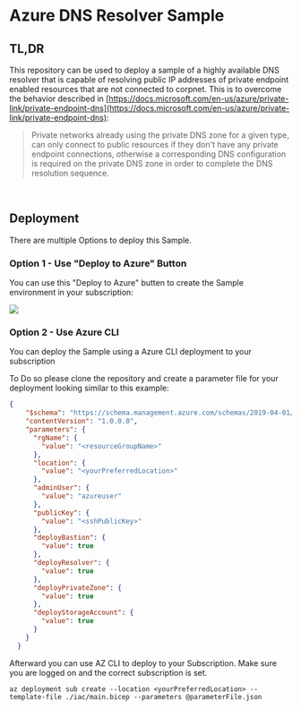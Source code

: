 # Azure DNS Resolver Sample

## TL,DR
This repository can be used to deploy a sample of a highly available DNS resolver that is capable of resolving public IP addresses of private endpoint enabled resources that are not connected to corpnet. This is to overcome the behavior described in [https://docs.microsoft.com/en-us/azure/private-link/private-endpoint-dns](https://docs.microsoft.com/en-us/azure/private-link/private-endpoint-dns):
> Private networks already using the private DNS zone for a given type, can only connect to public resources if they don't have any private endpoint connections, otherwise a corresponding DNS configuration is required on the private DNS zone in order to complete the DNS resolution sequence. 

<br>

## Deployment
There are multiple Options to deploy this Sample.

### Option 1 - Use "Deploy to Azure" Button

You can use this "Deploy to Azure" butten to create the Sample environment in your subscription:

<a href="https://portal.azure.com/#create/Microsoft.Template/uri/https%3A%2F%2Fgithub.com%2Fcthoenes%2Fazure-coredns-forwarder-poc%2Freleases%2Flatest%2Fdownload%2Fmain.json" target="_blank">
    <img src="https://aka.ms/deploytoazurebutton"/>
</a>

<br>

### Option 2 - Use Azure CLI
You can deploy the Sample using a Azure CLI deployment to your subscription

To Do so please clone the repository and create a parameter file for your deployment looking similar to this example:

```json
{
    "$schema": "https://schema.management.azure.com/schemas/2019-04-01/deploymentParameters.json#",
    "contentVersion": "1.0.0.0",
    "parameters": {
      "rgName": {
        "value": "<resourceGroupName>"
      },
      "location": {
        "value": "<yourPreferredLocation>"
      },
      "adminUser": {
        "value": "azureuser"
      },
      "publicKey": {
        "value": "<sshPublicKey>"
      },
      "deployBastion": {
        "value": true
      },
      "deployResolver": {
        "value": true
      },
      "deployPrivateZone": {
        "value": true
      },
      "deployStorageAccount": {
        "value": true
      }
    }
  }
````
Afterward you can use AZ CLI to deploy to your Subscription. Make sure you are logged on and the correct subscription is set.

```shell
az deployment sub create --location <yourPreferredLocation> --template-file ./iac/main.bicep --parameters @parameterFile.json
```